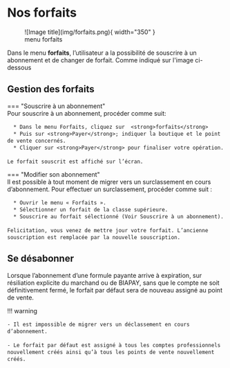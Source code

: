 # Nos forfaits

<figure markdown>
  ![Image title](img/forfaits.png){ width="350" }
  <figcaption>menu forfaits </figcaption>
</figure>


Dans le menu <strong>forfaits</strong>, l’utilisateur a la possibilité de souscrire à un abonnement et de changer de forfait. Comme indiqué sur l'image ci-dessous

## Gestion des forfaits

=== "Souscrire à un abonnement"
    </br>
    Pour souscrire à un abonnement, procéder comme suit:

      * Dans le menu Forfaits, cliquez sur  <strong>forfaits</strong>
      * Puis sur <strong>Payer</strong>; indiquer la boutique et le point de vente concernés.
      * Cliquer sur <strong>Payer</strong> pour finaliser votre opération. 

    Le forfait souscrit est affiché sur l’écran.

=== "Modifier son abonnement"
    </br>
    Il est possible à tout moment de migrer vers un surclassement en cours d’abonnement. 
    Pour effectuer un surclassement, procéder comme suit :

      * Ouvrir le menu « Forfaits ».
      * Sélectionner un forfait de la classe supérieure.
      * Souscrire au forfait sélectionné (Voir Souscrire à un abonnement).

    Felicitation, vous venez de mettre jour votre forfait. L’ancienne souscription est remplacée par la nouvelle souscription.

## Se désabonner

Lorsque l’abonnement d’une formule payante arrive à expiration, sur résiliation explicite du marchand ou de BIAPAY, sans que le compte ne soit définitivement fermé, le forfait par défaut sera de nouveau assigné au point de vente.


!!! warning 

    - Il est impossible de migrer vers un déclassement en cours d’abonnement.

    - Le forfait par défaut est assigné à tous les comptes professionnels nouvellement créés ainsi qu’à tous les points de vente nouvellement créés. 

